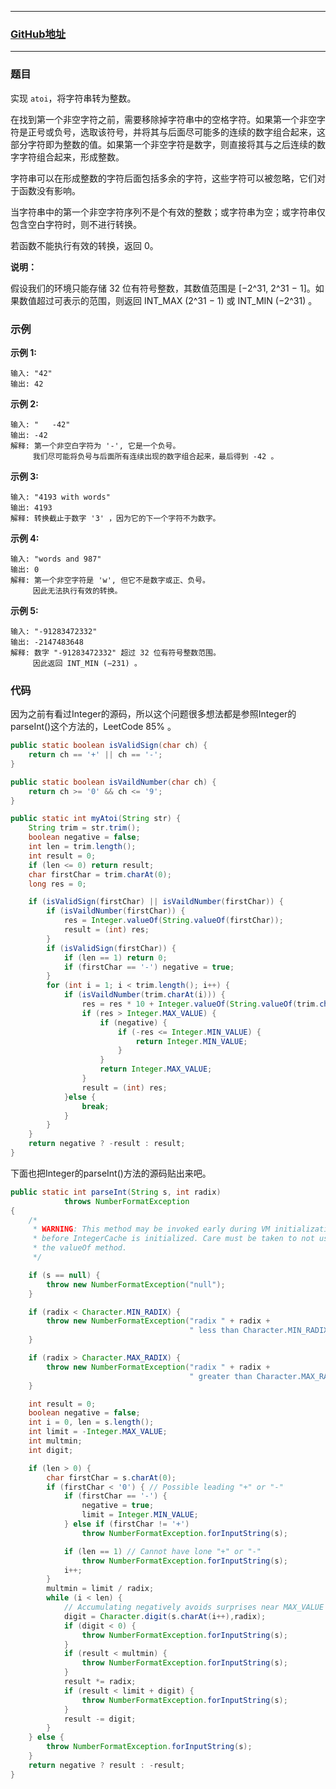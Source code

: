 ----------

### [GitHub地址](https://github.com/innerpeacez/leetcode)

----------

### 题目

实现 `atoi`，将字符串转为整数。

在找到第一个非空字符之前，需要移除掉字符串中的空格字符。如果第一个非空字符是正号或负号，选取该符号，并将其与后面尽可能多的连续的数字组合起来，这部分字符即为整数的值。如果第一个非空字符是数字，则直接将其与之后连续的数字字符组合起来，形成整数。

字符串可以在形成整数的字符后面包括多余的字符，这些字符可以被忽略，它们对于函数没有影响。

当字符串中的第一个非空字符序列不是个有效的整数；或字符串为空；或字符串仅包含空白字符时，则不进行转换。

若函数不能执行有效的转换，返回 0。

**说明：**

假设我们的环境只能存储 32 位有符号整数，其数值范围是 [−2^31,  2^31 − 1]。如果数值超过可表示的范围，则返回  INT_MAX (2^31 − 1) 或 INT_MIN (−2^31) 。

### 示例

**示例 1:**

```
输入: "42"
输出: 42
```

**示例 2:**

```
输入: "   -42"
输出: -42
解释: 第一个非空白字符为 '-', 它是一个负号。
     我们尽可能将负号与后面所有连续出现的数字组合起来，最后得到 -42 。
```

**示例 3:**

```
输入: "4193 with words"
输出: 4193
解释: 转换截止于数字 '3' ，因为它的下一个字符不为数字。
```

**示例 4:**

```
输入: "words and 987"
输出: 0
解释: 第一个非空字符是 'w', 但它不是数字或正、负号。
     因此无法执行有效的转换。
```

**示例 5:**

```
输入: "-91283472332"
输出: -2147483648
解释: 数字 "-91283472332" 超过 32 位有符号整数范围。 
     因此返回 INT_MIN (−231) 。
```

### 代码

因为之前有看过Integer的源码，所以这个问题很多想法都是参照Integer的parseInt()这个方法的，LeetCode 85% 。

```java
public static boolean isValidSign(char ch) {
    return ch == '+' || ch == '-';
}

public static boolean isVaildNumber(char ch) {
    return ch >= '0' && ch <= '9';
}

public static int myAtoi(String str) {
    String trim = str.trim();
    boolean negative = false;
    int len = trim.length();
    int result = 0;
    if (len <= 0) return result;
    char firstChar = trim.charAt(0);
    long res = 0;

    if (isValidSign(firstChar) || isVaildNumber(firstChar)) {
        if (isVaildNumber(firstChar)) {
            res = Integer.valueOf(String.valueOf(firstChar));
            result = (int) res;
        }
        if (isValidSign(firstChar)) {
            if (len == 1) return 0;
            if (firstChar == '-') negative = true;
        }
        for (int i = 1; i < trim.length(); i++) {
            if (isVaildNumber(trim.charAt(i))) {
                res = res * 10 + Integer.valueOf(String.valueOf(trim.charAt(i)));
                if (res > Integer.MAX_VALUE) {
                    if (negative) {
                        if (-res <= Integer.MIN_VALUE) {
                            return Integer.MIN_VALUE;
                        }
                    }
                    return Integer.MAX_VALUE;
                }
                result = (int) res;
            }else {
                break;
            }
        }
    }
    return negative ? -result : result;
}
```

下面也把Integer的parseInt()方法的源码贴出来吧。

```java
public static int parseInt(String s, int radix)
            throws NumberFormatException
{
    /*
     * WARNING: This method may be invoked early during VM initialization
     * before IntegerCache is initialized. Care must be taken to not use
     * the valueOf method.
     */

    if (s == null) {
        throw new NumberFormatException("null");
    }

    if (radix < Character.MIN_RADIX) {
        throw new NumberFormatException("radix " + radix +
                                        " less than Character.MIN_RADIX");
    }

    if (radix > Character.MAX_RADIX) {
        throw new NumberFormatException("radix " + radix +
                                        " greater than Character.MAX_RADIX");
    }

    int result = 0;
    boolean negative = false;
    int i = 0, len = s.length();
    int limit = -Integer.MAX_VALUE;
    int multmin;
    int digit;

    if (len > 0) {
        char firstChar = s.charAt(0);
        if (firstChar < '0') { // Possible leading "+" or "-"
            if (firstChar == '-') {
                negative = true;
                limit = Integer.MIN_VALUE;
            } else if (firstChar != '+')
                throw NumberFormatException.forInputString(s);

            if (len == 1) // Cannot have lone "+" or "-"
                throw NumberFormatException.forInputString(s);
            i++;
        }
        multmin = limit / radix;
        while (i < len) {
            // Accumulating negatively avoids surprises near MAX_VALUE
            digit = Character.digit(s.charAt(i++),radix);
            if (digit < 0) {
                throw NumberFormatException.forInputString(s);
            }
            if (result < multmin) {
                throw NumberFormatException.forInputString(s);
            }
            result *= radix;
            if (result < limit + digit) {
                throw NumberFormatException.forInputString(s);
            }
            result -= digit;
        }
    } else {
        throw NumberFormatException.forInputString(s);
    }
    return negative ? result : -result;
}
```